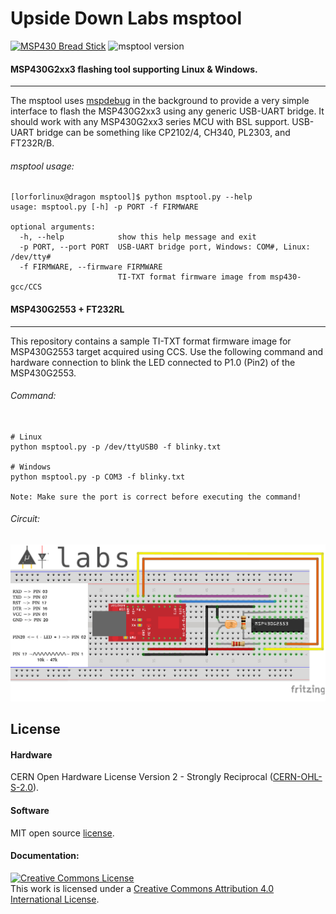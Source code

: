 # Upside Down Labs msptool

[![MSP430 Bread Stick](https://img.shields.io/badge/Board-MSP430_Breadstick_🥖-informational)](https://github.com/upsidedownlabs/MSP430-Breadstick) ![msptool version](https://img.shields.io/badge/Version-0.0.1-success)

#### MSP430G2xx3 flashing tool supporting Linux &amp; Windows.

---

The msptool uses [mspdebug](https://github.com/dlbeer/mspdebug) in the background to provide a very simple interface to flash the MSP430G2xx3 using any generic USB-UART bridge. It should work with any MSP430G2xx3 series MCU with BSL support. USB-UART bridge can be something like CP2102/4, CH340, PL2303, and FT232R/B.

###### msptool usage:
```
[lorforlinux@dragon msptool]$ python msptool.py --help
usage: msptool.py [-h] -p PORT -f FIRMWARE

optional arguments:
  -h, --help            show this help message and exit
  -p PORT, --port PORT  USB-UART bridge port, Windows: COM#, Linux: /dev/tty#
  -f FIRMWARE, --firmware FIRMWARE
                        TI-TXT format firmware image from msp430-gcc/CCS
```


#### MSP430G2553 + FT232RL
---

This repository contains a sample TI-TXT format firmware image for MSP430G2553 target acquired using CCS. Use the following command and hardware connection to blink the LED connected to P1.0 (Pin2) of the MSP430G2553.

###### Command:
``` 

# Linux
python msptool.py -p /dev/ttyUSB0 -f blinky.txt

# Windows
python msptool.py -p COM3 -f blinky.txt

Note: Make sure the port is correct before executing the command!

```
###### Circuit:
![MSP430G2553 & FT232RL connection for msptool](MSP430G2553_FT232RL.jpg)

## License

#### Hardware
CERN Open Hardware License Version 2 - Strongly Reciprocal ([CERN-OHL-S-2.0](https://spdx.org/licenses/CERN-OHL-S-2.0.html)).

#### Software
MIT open source [license](http://opensource.org/licenses/MIT).

#### Documentation:
<a rel="license" href="http://creativecommons.org/licenses/by/4.0/"><img alt="Creative Commons License" style="border-width:0" src="https://i.creativecommons.org/l/by/4.0/88x31.png" /></a><br />This work is licensed under a <a rel="license" href="http://creativecommons.org/licenses/by/4.0/">Creative Commons Attribution 4.0 International License</a>.




